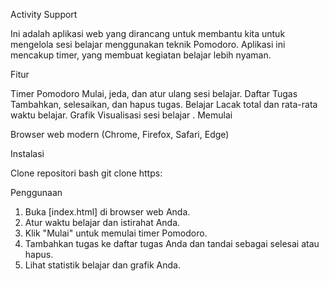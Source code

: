  Activity Support

Ini adalah aplikasi web yang dirancang untuk membantu kita untuk mengelola sesi belajar menggunakan teknik Pomodoro. Aplikasi ini mencakup timer, yang membuat kegiatan belajar lebih nyaman.

Fitur

Timer Pomodoro
Mulai, jeda, dan atur ulang sesi belajar.
Daftar Tugas
Tambahkan, selesaikan, dan hapus tugas. Belajar
Lacak total dan rata-rata waktu belajar.
Grafik
Visualisasi sesi belajar .
Memulai


Browser web modern (Chrome, Firefox, Safari, Edge)

Instalasi

Clone repositori
    bash
    git clone https:
    

Penggunaan

1. Buka [index.html] di browser web Anda.
2. Atur waktu belajar dan istirahat Anda.
3. Klik "Mulai" untuk memulai timer Pomodoro.
5. Tambahkan tugas ke daftar tugas Anda dan tandai sebagai selesai atau hapus.
6. Lihat statistik belajar dan grafik Anda.
